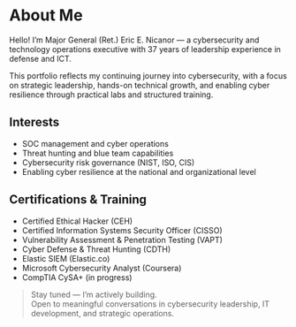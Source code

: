 # About Me

Hello! I’m Major General (Ret.) Eric E. Nicanor — a cybersecurity and technology operations executive with 37 years of leadership experience in defense and ICT.

This portfolio reflects my continuing journey into cybersecurity, with a focus on strategic leadership, hands-on technical growth, and enabling cyber resilience through practical labs and structured training.

## Interests
- SOC management and cyber operations
- Threat hunting and blue team capabilities
- Cybersecurity risk governance (NIST, ISO, CIS)
- Enabling cyber resilience at the national and organizational level

## Certifications & Training
- Certified Ethical Hacker (CEH)
- Certified Information Systems Security Officer (CISSO)
- Vulnerability Assessment & Penetration Testing (VAPT)
- Cyber Defense & Threat Hunting (CDTH)
- Elastic SIEM (Elastic.co)
- Microsoft Cybersecurity Analyst (Coursera)
- CompTIA CySA+ (in progress)


> Stay tuned — I’m actively building.  
> Open to meaningful conversations in cybersecurity leadership, IT development, and strategic operations.

